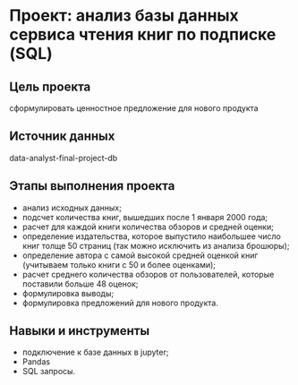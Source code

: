 # Проект: анализ базы данных сервиса чтения книг по подписке (SQL)

## Цель проекта
сформулировать ценностное предложение для нового продукта

## Источник данных
data-analyst-final-project-db

## Этапы выполнения проекта
- анализ исходных данных;
- подсчет количества книг, вышедших после 1 января 2000 года;
- расчет для каждой книги количества обзоров и средней оценки;
- определение издательства, которое выпустило наибольшее число книг толще 50 страниц (так можно исключить из анализа брошюры);
- определение автора с самой высокой средней оценкой книг (учитываем только книги с 50 и более оценками);
- расчет среднего количества обзоров от пользователей, которые поставили больше 48 оценок;
- формулировка выводы;
- формулировка предложений для нового продукта.

## Навыки и инструменты
* подключение к базе данных в jupyter;
* Pandas
* SQL запросы.

